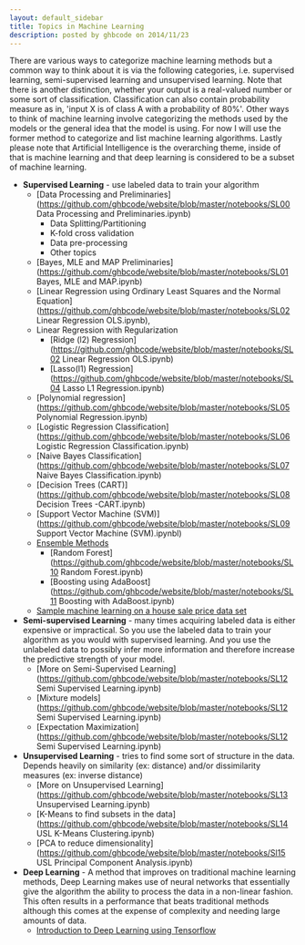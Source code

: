 ```yaml
---
layout: default_sidebar
title: Topics in Machine Learning
description: posted by ghbcode on 2014/11/23
---
```



There are various ways to categorize machine learning methods but a common way to think about it is via the following  categories, i.e. supervised learning, semi-supervised learning and unsupervised learning. Note that there is another distinction, whether your output is a real-valued number or some sort of classification. Classification can also contain probability measure as in, 'input X is of class A with a probability of 80%'. Other ways to think of machine learning involve categorizing the methods used by the models or the general idea that the model is using. For now I will use the former method to categorize and list machine learning algorithms. Lastly please note that Artificial Intelligence is the overarching theme, inside of that is machine learning and that deep learning is considered to be a subset of machine learning. 

* **Supervised Learning** - use labeled data to train your algorithm
  * [Data Processing and Preliminaries](https://github.com/ghbcode/website/blob/master/notebooks/SL00 Data Processing and Preliminaries.ipynb)
    * Data Splitting/Partitioning
    * K-fold cross validation
    * Data pre-processing
    * Other topics
  * [Bayes, MLE and MAP Preliminaries](https://github.com/ghbcode/website/blob/master/notebooks/SL01 Bayes, MLE and MAP.ipynb)
  * [Linear Regression using Ordinary Least Squares and the Normal Equation](https://github.com/ghbcode/website/blob/master/notebooks/SL02 Linear Regression OLS.ipynb), 
  * Linear Regression with Regularization
    * [Ridge (l2) Regression](https://github.com/ghbcode/website/blob/master/notebooks/SL02 Linear Regression OLS.ipynb)
    * [Lasso(l1) Regression](https://github.com/ghbcode/website/blob/master/notebooks/SL04 Lasso L1 Regression.ipynb)
  * [Polynomial regression](https://github.com/ghbcode/website/blob/master/notebooks/SL05 Polynomial Regression.ipynb)
  * [Logistic Regression Classification](https://github.com/ghbcode/website/blob/master/notebooks/SL06 Logistic Regression Classification.ipynb)
  * [Naive Bayes Classification](https://github.com/ghbcode/website/blob/master/notebooks/SL07 Naive Bayes Classification.ipynb)
  * [Decision Trees (CART)](https://github.com/ghbcode/website/blob/master/notebooks/SL08 Decision Trees -CART.ipynb)
  * [Support Vector Machine (SVM)](https://github.com/ghbcode/website/blob/master/notebooks/SL09 Support Vector Machine (SVM).ipynbl)
  * [Ensemble Methods](https://www.analyticsvidhya.com/blog/2015/09/questions-ensemble-modeling/)
    * [Random Forest](https://github.com/ghbcode/website/blob/master/notebooks/SL10 Random Forest.ipynb)
    * [Boosting using AdaBoost](https://github.com/ghbcode/website/blob/master/notebooks/SL11 Boosting with AdaBoost.ipynb) 
  * [Sample machine learning on a house sale price data set](/website/notebooks/ml_house_sale_price.html)
* **Semi-supervised Learning** - many times acquiring labeled data is either expensive or impractical. So you use the labeled data to train your algorithm as you would with supervised learning. And you use the unlabeled data to possibly infer more information and therefore increase the predictive strength of your model.
  * [More on Semi-Supervised Learning](https://github.com/ghbcode/website/blob/master/notebooks/SL12 Semi Supervised Learning.ipynb)
  * [Mixture models](https://github.com/ghbcode/website/blob/master/notebooks/SL12 Semi Supervised Learning.ipynb)
  * [Expectation Maximization](https://github.com/ghbcode/website/blob/master/notebooks/SL12 Semi Supervised Learning.ipynb)
* **Unsupervised Learning** - tries to find some sort of structure in the data. Depends heavily on similarity (ex: distance) and/or dissimilarity measures (ex: inverse distance)
  * [More on Unsupervised Learning](https://github.com/ghbcode/website/blob/master/notebooks/SL13 Unsupervised Learning.ipynb)
  * [K-Means to find subsets in the data](https://github.com/ghbcode/website/blob/master/notebooks/SL14 USL K-Means Clustering.ipynb)
  * [PCA to reduce dimensionality](https://github.com/ghbcode/website/blob/master/notebooks/Sl15 USL Principal Component Analysis.ipynb)
* **Deep Learning** - A method that improves on traditional machine learning methods, Deep Learning makes use of neural networks that essentially give the algorithm the ability to process the data in a non-linear fashion. This often results in a performance that beats traditional methods although this comes at the expense of complexity and needing large amounts of data.
  * [Introduction to Deep Learning using Tensorflow](/website/notebooks/deep-learning.html)

